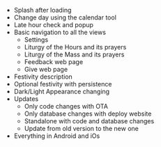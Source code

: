 - Splash after loading
- Change day using the calendar tool
- Late hour check and popup
- Basic navigation to all the views
    - Settings
    - Liturgy of the Hours and its prayers
    - Liturgy of the Mass and its prayers
    - Feedback web page
    - Give web page
- Festivity description
- Optional festivity with persistence
- Dark/Light Appearance changing
- Updates
  - Only code changes with OTA
  - Only database changes with deploy website
  - Standalone with code and database changes
  - Update from old version to the new one
- Everything in Android and iOs